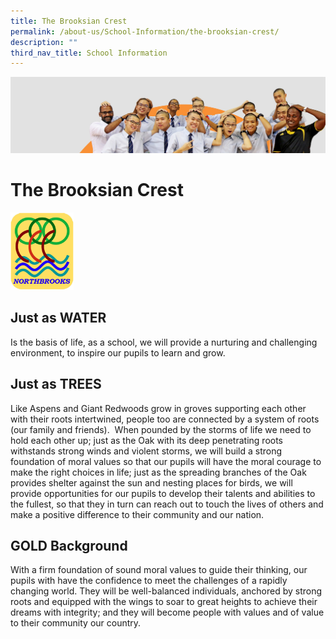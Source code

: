 ```yaml
---
title: The Brooksian Crest
permalink: /about-us/School-Information/the-brooksian-crest/
description: ""
third_nav_title: School Information
---
```

![](/images/about_us.jpg)


The Brooksian Crest
===================

<img src="/images/1234.png" style="width:20%">


Just as WATER
-------------

Is the basis of life, as a school, we will provide a nurturing and challenging environment, to inspire our pupils to learn and grow.

Just as TREES
-------------

Like Aspens and Giant Redwoods grow in groves supporting each other with their roots intertwined, people too are connected by a system of roots (our family and friends).  When pounded by the storms of life we need to hold each other up; just as the Oak with its deep penetrating roots withstands strong winds and violent storms, we will build a strong foundation of moral values so that our pupils will have the moral courage to make the right choices in life; just as the spreading branches of the Oak provides shelter against the sun and nesting places for birds, we will provide opportunities for our pupils to develop their talents and abilities to the fullest, so that they in turn can reach out to touch the lives of others and make a positive difference to their community and our nation.

GOLD Background
---------------

With a firm foundation of sound moral values to guide their thinking, our pupils with have the confidence to meet the challenges of a rapidly changing world. They will be well-balanced individuals, anchored by strong roots and equipped with the wings to soar to great heights to achieve their dreams with integrity; and they will become people with values and of value to their community our country.